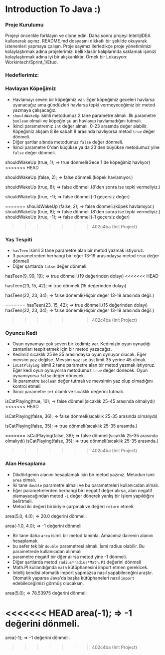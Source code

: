 # Introduction To Java :)

### Proje Kurulumu

Projeyi öncelikle forklayın ve clone edin.
Daha sonra projeyi IntellijIDEA kullanarak açınız. README.md dosyasını dikkatlı bir şekilde okuyarak istenenleri yapmaya çalışın.
Proje sayımız ilerledikçe proje yönetimimizi kolaylaştırmak adına projelerimizi belli klasör kalıplarında saklamak işimizi kolaylaştırmak adına iyi bir alışkanlıktır.
Örnek bir Lokasyon: Workintech/Sprint_1/Etud.

### Hedeflerimiz:

### Havlayan Köpeğimiz

* Havlamayı seven bir köpeğimiz var. Eğer köpeğimiz geceleri havlarsa uyanacağız ama gündüzleri havlarsa tepki vermeyeceğimiz bir metod yazmaya çalışacağız.
* ```shouldWakeUp``` isimli metodumuz 2 tane parametre almalı. İlk parametre ```boolean``` olmalı ve köpeğin şu an havlayıp havlamadığını tutmalı.
* İkinci parametremiz ```int``` değer almalı. 0-23 arasında değer alabilir. Köpeğimiz akşam 8 ile sabah 8 arasında havlıyorsa metod ```true``` değer dönmeli.
* Diğer şartlar altında metodumuz ```false``` değer dönmeli.
* İkinci parametre 0'dan küçükse ya da 23'den büyükse metodumuz yine ```false``` değer dönmeli.


shouldWakeUp (true, 1); => true dönmeli(Gece 1'de köpeğimiz havlıyor)
<<<<<<< HEAD

shouldWakeUp (false, 2); => false dönmeli.(köpek havlamıyor.)

shouldWakeUp (true, 8); => false dönmeli.(8'den sonra ise tepki vermeliyiz.)

shouldWakeUp (true, -1); => false dönmeli(-1 geçersiz değer)


=======
shouldWakeUp (false, 2); => false dönmeli.(köpek havlamıyor.)
shouldWakeUp (true, 8); => false dönmeli.(8'den sonra ise tepki vermeliyiz.)
shouldWakeUp (true, -1); => false dönmeli(-1 geçersiz değer)

>>>>>>> 402c4ba (Init Project)
### Yaş Tespiti

* ```hasTeen``` isimli 3 tane parametre alan bir metod yazmak istiyoruz.
* 3 parametreden herhangi biri eğer 13-19 arasındaysa metod ```true``` değer dönmeli
* Diğer şartlarda ```false``` değer dönmeli.

hasTeen(9, 99, 19); => true dönmeli.(19 değerinden dolayı)
<<<<<<< HEAD

hasTeen(23, 15, 42); => true dönmeli.(15 değerinden dolayı)

hasTeen(22, 23, 34); => false dönemli(Hiçbir değer 13-19 arasında değil.)



=======
hasTeen(23, 15, 42); => true dönmeli.(15 değerinden dolayı)
hasTeen(22, 23, 34); => false dönemli(Hiçbir değer 13-19 arasında değil.)


>>>>>>> 402c4ba (Init Project)
### Oyuncu Kedi

* Oyun oynamayı çok seven bir kedimiz var. Kedimizin oyun oynadığı zamanları tespit etmek için bir metod yazacağız.
* Kedimiz sıcaklık 25 ile 35 arasındaysa oyun oynuyor olucak. Eğer mevsim yaz değilse. Mevsim yaz ise üst limit 35 yerine 45 olmalı.
* ```isCatPlaying``` isimli 2 tane parametre alan bir metod yazmak istiyoruz. Eğer kedi oyun oynuyorsa metodumuz ```true``` değer dönecek. Oyun oynamıyorsa ```false``` değer dönecek.
* İlk parametre ```boolean``` değer tutmalı ve mevsimin yaz olup olmadığını kontrol etmeli
* İkinci parametre ```int``` olamlı ve sıcaklık değerini tutmalı.


isCatPlaying(true, 10); => false dönmeli(sıcaklık 25-45 arasında olmalıydı)
<<<<<<< HEAD

isCatPlaying(false, 36); => false dönmeli(sıcaklık 25-35 arasında olmalıydı)

isCatPlaying(false, 35); => true dönmeli(sıcaklık 25-35 arasında.)


=======
isCatPlaying(false, 36); => false dönmeli(sıcaklık 25-35 arasında olmalıydı)
isCatPlaying(false, 35); => true dönmeli(sıcaklık 25-35 arasında.)

>>>>>>> 402c4ba (Init Project)
### Alan Hesaplama

* Dikdörtgenin alanını hesaplamak için bir metod yazınız. Metodun ismi ```area``` olmalı.
* İki tane ```double``` parametre almalı ve bu parametreleri kullanıcıdan almalı.
* Eğer parametrelerden herhangi biri negatif değer alırsa, alan negatif olamayacağından metod ```-1``` değer dönerek yanlış bir işlem yapıldığını belirtmeli.
* Metod iki değeri birbiriyle çarpmalı ve değeri ```return``` etmeli.

area(5.0, 4.0); => 20.0 değerini dönmeli.

area(-1.0, 4.0); => -1 değerini dönmeli.

* Bir tane daha ```area``` isimli bir metod tanımla. Amacımız dairenin alanını hesaplamak.
* bu sefer tek bir ```double``` parametresi almalı. İsmi radius olabilir. Bu parametrede kullanıcıdan alınmalı.
* parametre negatif bir dğer alırsa metod yine -1 dönmeli.
* Diğer şartlarda metod ```radius*radius*Math.PI``` değerini dönmeli
* Math.PI kullandığında ````math```` kütüphanesini import etmen gerekicek. 
* Intellij kendisi otomatik import yapmazsa nasıl yapabileceğini araştır. Otomatik yaparsa Java'da başka kütüphaneleri nasıl ```import``` edebileceğimizi görmüş olucaksın.

area(5.0); => 78.53975 değerini dönmeli

<<<<<<< HEAD
area(-1); => -1 değerini dönmeli.
=======
area(-1); => -1 değerini dönmeli.
>>>>>>> 402c4ba (Init Project)
